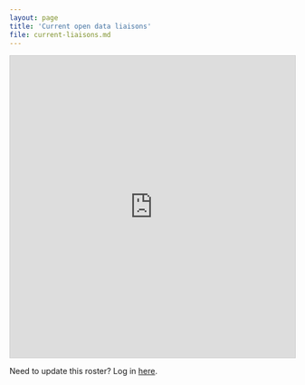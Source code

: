 ```yaml
---
layout: page
title: 'Current open data liaisons'
file: current-liaisons.md
---
```


<iframe src="https://airtable.com/embed/shrlAXttF4B3mtAha?viewControls=on" frameborder="0" onmousewheel="" width="100%" height="533" style="background: #fff; border: 1px solid #ccc;"></iframe>

Need to update this roster? Log in [here](https://airtable.com/tblwFNnwAIljvRS8t/viwp3SgaIg0pzvWzx).
